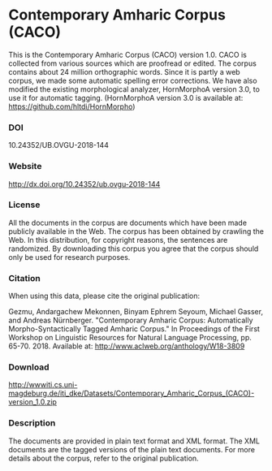 # Contemporary Amharic Corpus (CACO)

This is the Contemporary Amharic Corpus (CACO) version 1.0. CACO is collected from various sources which are proofread or edited. The corpus contains about 24 million orthographic words. Since it is partly a web corpus, we made some automatic spelling error corrections. We have also modified the existing morphological analyzer, HornMorphoA version 3.0, to use it for automatic tagging. (HornMorphoA version 3.0 is available at: https://github.com/hltdi/HornMorpho)

### DOI

10.24352/UB.OVGU-2018-144
### Website

http://dx.doi.org/10.24352/ub.ovgu-2018-144

### License

All the documents in the corpus are documents which have been made publicly available in the Web. The corpus has been obtained by crawling the Web. In this distribution, for copyright reasons, the sentences are randomized. By downloading this corpus you agree that the corpus should only be used for research purposes.

### Citation

When using this data, please cite the original publication:

Gezmu, Andargachew Mekonnen, Binyam Ephrem Seyoum, Michael Gasser, and Andreas Nürnberger.  "Contemporary Amharic Corpus: Automatically Morpho-Syntactically Tagged Amharic Corpus." In Proceedings of the First Workshop on Linguistic Resources for Natural Language Processing, pp. 65-70. 2018. Available at: http://www.aclweb.org/anthology/W18-3809

### Download

http://wwwiti.cs.uni-magdeburg.de/iti_dke/Datasets/Contemporary_Amharic_Corpus_(CACO)-version_1.0.zip

### Description

The documents are provided in plain text format and XML format. The XML documents are the tagged versions of the plain text documents. For more details about the corpus, refer to the original publication.
